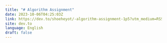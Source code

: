 ```yaml
---
title: "# Algorithm Assignment"
date: 2023-10-06T04:25:03Z
link: https://dev.to/shoeheyot/-algorithm-assignment-1p5?utm_medium=RSS&utm_source=news.12bit.vn
site: dev.to
language: English
draft: false
---
```

